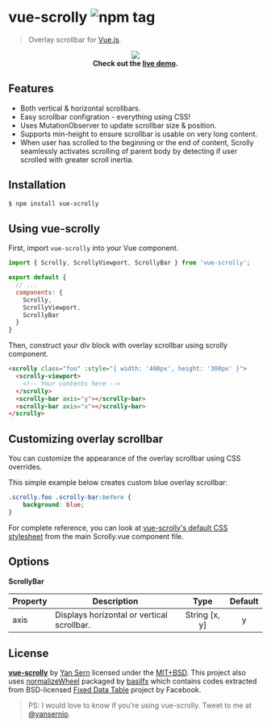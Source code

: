 # vue-scrolly ![npm tag](https://img.shields.io/npm/v/vue-scrolly.svg)
> Overlay scrollbar for [Vue.js](http://vuejs.org).

<p align="center">
<img src="https://raw.githubusercontent.com/yansern/vue-scrolly/master/demo/preview.gif" />
<br/>
<b>Check out the <a href="https://yansern.github.io/vue-scrolly/demo/index.html" target="_blank">live demo</a>.</b>
</p>

## Features
* Both vertical & horizontal scrollbars.
* Easy scrollbar configration - everything using CSS!
* Uses MutationObserver to update scrollbar size & position.
* Supports min-height to ensure scrollbar is usable on very long content.
* When user has scrolled to the beginning or the end of content, Scrolly seamlessly activates scrolling of parent body by detecting if user scrolled with greater scroll inertia.

## Installation
```bash
$ npm install vue-scrolly
```

## Using vue-scrolly

First, import `vue-scrolly` into your Vue component.
```js
import { Scrolly, ScrollyViewport, ScrollyBar } from 'vue-scrolly';

export default {
  // ...
  components: {
    Scrolly,
    ScrollyViewport,
    ScrollyBar
  }
}
```

Then, construct your div block with overlay scrollbar using scrolly component.
```html
<scrolly class="foo" :style="{ width: '400px', height: '300px' }">
  <scrolly-viewport>
    <!-- Your contents here -->
  </scrolly>
  <scrolly-bar axis="y"></scrolly-bar>
  <scrolly-bar axis="x"></scrolly-bar>
</scrolly>
```

## Customizing overlay scrollbar
You can customize the appearance of the overlay scrollbar using CSS overrides.

This simple example below creates custom blue overlay scrollbar:
```css
.scrolly.foo .scrolly-bar:before {
    background: blue;
}
```

For complete reference, you can look at [vue-scrolly's default CSS stylesheet](https://github.com/yansern/vue-scrolly/blob/master/src/Scrolly.vue) from the main Scrolly.vue component file.


## Options

**ScrollyBar**

|    Property    |    Description   |   Type   |  Default |
| -----------------  | ---------------- | :--------: | :----------: |
| axis    | Displays horizontal or vertical scrollbar. |String [x, y] | y |


## License
**[vue-scrolly](https://github.com/yansern/vue-scrolly)** by [Yan Sern](https://twitter.com/yansernio) licensed under the [MIT+BSD](LICENSE). This project also uses [normalizeWheel](https://www.npmjs.com/package/normalize-wheel) packaged by [basilfx](https://www.npmjs.com/~basilfx) which contains codes extracted from BSD-licensed [Fixed Data Table](https://github.com/facebook/fixed-data-table) project by Facebook.

> PS: I would love to know if you're using vue-scrolly. Tweet to me at [@yansernio](https://twitter.com/yansernio).
